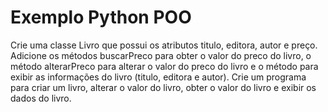 # Exemplo Python POO
Crie uma classe Livro que possui os atributos titulo,
editora, autor e preço. Adicione os métodos
buscarPreco para obter o valor do preco do livro, o
método alterarPreco para alterar o valor do preco do
livro e o método para exibir as informações do livro
(titulo, editora e autor). Crie um programa para criar
um livro, alterar o valor do livro, obter o valor do livro
e exibir os dados do livro.
